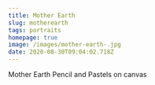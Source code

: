 ```yaml
---
title: Mother Earth
slug: motherearth
tags: portraits
homepage: true
image: /images/mother-earth-.jpg
date: 2020-08-30T09:04:02.718Z
---
```

Mother Earth Pencil and Pastels on canvas
